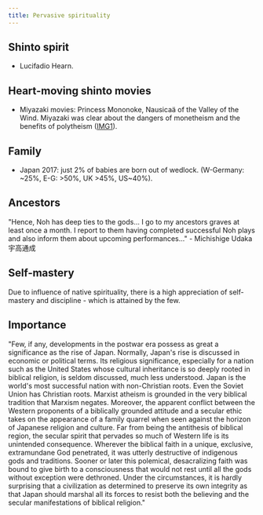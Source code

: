 ```yaml
---
title: Pervasive spirituality‎
---
```


## Shinto spirit
- Lucifadio Hearn.

## Heart-moving shinto movies
- Miyazaki movies: Princess Mononoke, Nausicaä of the Valley of the Wind. Miyazaki was clear about the dangers of monetheism and the benefits of polytheism ([IMG1](http://i.imgur.com/TwRk0Cl.jpg)).

## Family
- Japan 2017: just 2% of babies are born out of wedlock. (W-Germany: ~25%, E-G: >50%, UK >45%, US~40%).

## Ancestors
"Hence, Noh has deep ties to the gods... I go to my ancestors graves at least once a month. I report to them having completed successful Noh plays and also inform them about upcoming performances..." - Michishige Udaka 宇高通成

## Self-mastery
Due to influence of native spirituality, there is a high appreciation of self-mastery and discipline - which is attained by the few.

## Importance
"Few, if any, developments in the postwar era possess as great a significance as the rise of Japan. Normally, Japan's rise is discussed in economic or political terms. Its religious significance, especially for a nation such as the United States whose cultural inheritance is so deeply rooted in biblical religion, is seldom discussed, much less understood. Japan is the world's most successful nation with non-Christian roots. Even the Soviet Union has Christian roots. Marxist atheism is grounded in the very biblical tradition that Marxism negates. Moreover, the apparent conflict between the Western proponents of a biblically grounded attitude and a secular ethic takes on the appearance of a family quarrel when seen against the horizon of Japanese religion and culture. Far from being the antithesis of biblical  region, the secular spirit that pervades so much of Western life is its unintended  consequence. Wherever the biblical faith in a unique, exclusive, extramundane God penetrated, it was utterly destructive of indigenous gods and traditions. Sooner or later this polemical, desacralizing faith was bound to give birth to a consciousness that would not rest until all the gods without exception were dethroned. Under the circumstances, it is hardly surprising that a civilization as determined to preserve its own integrity as that Japan should marshal all its forces to resist both the believing and the secular manifestations of biblical religion."